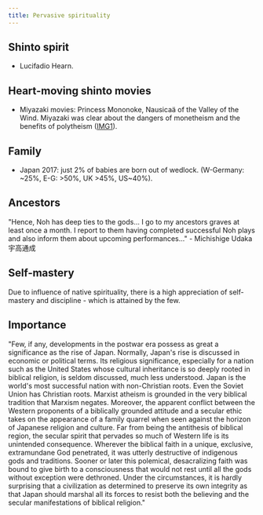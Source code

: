 ```yaml
---
title: Pervasive spirituality‎
---
```


## Shinto spirit
- Lucifadio Hearn.

## Heart-moving shinto movies
- Miyazaki movies: Princess Mononoke, Nausicaä of the Valley of the Wind. Miyazaki was clear about the dangers of monetheism and the benefits of polytheism ([IMG1](http://i.imgur.com/TwRk0Cl.jpg)).

## Family
- Japan 2017: just 2% of babies are born out of wedlock. (W-Germany: ~25%, E-G: >50%, UK >45%, US~40%).

## Ancestors
"Hence, Noh has deep ties to the gods... I go to my ancestors graves at least once a month. I report to them having completed successful Noh plays and also inform them about upcoming performances..." - Michishige Udaka 宇高通成

## Self-mastery
Due to influence of native spirituality, there is a high appreciation of self-mastery and discipline - which is attained by the few.

## Importance
"Few, if any, developments in the postwar era possess as great a significance as the rise of Japan. Normally, Japan's rise is discussed in economic or political terms. Its religious significance, especially for a nation such as the United States whose cultural inheritance is so deeply rooted in biblical religion, is seldom discussed, much less understood. Japan is the world's most successful nation with non-Christian roots. Even the Soviet Union has Christian roots. Marxist atheism is grounded in the very biblical tradition that Marxism negates. Moreover, the apparent conflict between the Western proponents of a biblically grounded attitude and a secular ethic takes on the appearance of a family quarrel when seen against the horizon of Japanese religion and culture. Far from being the antithesis of biblical  region, the secular spirit that pervades so much of Western life is its unintended  consequence. Wherever the biblical faith in a unique, exclusive, extramundane God penetrated, it was utterly destructive of indigenous gods and traditions. Sooner or later this polemical, desacralizing faith was bound to give birth to a consciousness that would not rest until all the gods without exception were dethroned. Under the circumstances, it is hardly surprising that a civilization as determined to preserve its own integrity as that Japan should marshal all its forces to resist both the believing and the secular manifestations of biblical religion."